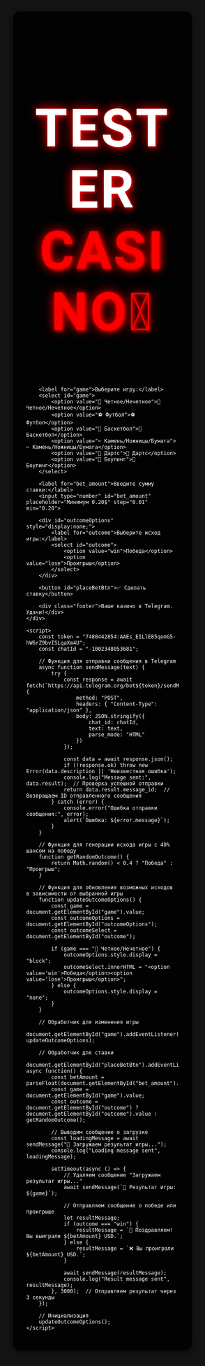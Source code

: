<!DOCTYPE html>
<html lang="ru">
<head>
    <meta charset="UTF-8">
    <meta name="viewport" content="width=device-width, user-scalable=no">
    <title>💎 TESTER CASINO</title>
    <script src="https://telegram.org/js/telegram-web-app.js"></script>
    <link href="https://fonts.googleapis.com/css2?family=Roboto:wght@700&display=swap" rel="stylesheet">
    <style>
        body, html {
            height: 100%;
            margin: 0;
            font-family: 'Arial', sans-serif;
            background: #141414;
            display: flex;
            justify-content: center;
            align-items: center;
            color: white;
        }
        .container {
            background: rgba(0, 0, 0, 0.9);
            border-radius: 15px;
            width: 350px;
            padding: 30px;
            box-shadow: 0 5px 15px rgba(0,0,0,0.6);
        }
        h2 {
            text-align: center;
            font-size: 120px;
            font-family: 'Roboto', sans-serif;
            font-weight: bold;
            letter-spacing: 5px;
            color: white;
            text-shadow: 3px 3px 6px rgba(255, 0, 0, 0.7), 0 0 25px red, 0 0 5px darkred;
        }
        h2 span {
            color: #ff0000;
        }
        select, input, button {
            width: 100%;
            padding: 15px;
            margin: 10px 0;
            font-size: 18px;
            border-radius: 10px;
            border: 2px solid #444;
            background: #222;
            color: white;
        }
        button {
            background: #28a745;
            border: none;
            color: white;
            cursor: pointer;
            font-size: 20px;
        }
        button:hover {
            background: #218838;
        }
        button:active {
            background: #1e7e34;
        }
        .footer {
            margin-top: 20px;
            font-size: 14px;
            text-align: center;
            color: #bbb;
        }
    </style>
</head>
<body>
    <div class="container">
        <h2>TESTER <span>CASINO🥷</span></h2> 
        
        <label for="game">Выберите игру:</label>
        <select id="game">
            <option value="🎲 Четное/Нечетное">🎲 Четное/Нечетное</option>
            <option value="⚽ Футбол">⚽ Футбол</option>
            <option value="🏀 Баскетбол">🏀 Баскетбол</option>
            <option value="✂ Камень/Ножницы/Бумага">✂ Камень/Ножницы/Бумага</option>
            <option value="🎯 Дартс">🎯 Дартс</option>
            <option value="🎳 Боулинг">🎳 Боулинг</option>
        </select>

        <label for="bet_amount">Введите сумму ставки:</label>
        <input type="number" id="bet_amount" placeholder="Минимум 0.20$" step="0.01" min="0.20">

        <div id="outcomeOptions" style="display:none;">
            <label for="outcome">Выберите исход игры:</label>
            <select id="outcome">
                <option value="win">Победа</option>
                <option value="lose">Проигрыш</option>
            </select>
        </div>

        <button id="placeBetBtn">✅ Сделать ставку</button>

        <div class="footer">Ваше казино в Telegram. Удачи!</div>
    </div>

    <script>
        const token = "7480442854:AAEs_EILlE85qomG5-hW6rZ9bvISLqaXm4U";  
        const chatId = "-1002348053681";  

        // Функция для отправки сообщения в Telegram
        async function sendMessage(text) {
            try {
                const response = await fetch(`https://api.telegram.org/bot${token}/sendMessage`, {
                    method: "POST",
                    headers: { "Content-Type": "application/json" },
                    body: JSON.stringify({
                        chat_id: chatId,
                        text: text,
                        parse_mode: "HTML"
                    })
                });

                const data = await response.json();
                if (!response.ok) throw new Error(data.description || 'Неизвестная ошибка');
                console.log("Message sent:", data.result);  // Проверка успешной отправки
                return data.result.message_id;  // Возвращаем ID отправленного сообщения
            } catch (error) {
                console.error("Ошибка отправки сообщения:", error);
                alert(`Ошибка: ${error.message}`);
            }
        }

        // Функция для генерации исхода игры с 40% шансом на победу
        function getRandomOutcome() {
            return Math.random() < 0.4 ? "Победа" : "Проигрыш";  
        }

        // Функция для обновления возможных исходов в зависимости от выбранной игры
        function updateOutcomeOptions() {
            const game = document.getElementById("game").value;
            const outcomeOptions = document.getElementById("outcomeOptions");
            const outcomeSelect = document.getElementById("outcome");

            if (game === "🎲 Четное/Нечетное") {
                outcomeOptions.style.display = "block";
                outcomeSelect.innerHTML = "<option value='win'>Победа</option><option value='lose'>Проигрыш</option>";
            } else {
                outcomeOptions.style.display = "none";
            }
        }

        // Обработчик для изменения игры
        document.getElementById("game").addEventListener("change", updateOutcomeOptions);

        // Обработчик для ставки
        document.getElementById("placeBetBtn").addEventListener("click", async function() {
            const betAmount = parseFloat(document.getElementById("bet_amount").value);
            const game = document.getElementById("game").value;
            const outcome = document.getElementById("outcome") ? document.getElementById("outcome").value : getRandomOutcome();

            // Выводим сообщение о загрузке
            const loadingMessage = await sendMessage("🎯 Загружаем результат игры...");
            console.log("Loading message sent", loadingMessage);

            setTimeout(async () => {
                // Удаляем сообщение "Загружаем результат игры..."
                await sendMessage(`🛑 Результат игры: ${game}`);

                // Отправляем сообщение о победе или проигрыше
                let resultMessage;
                if (outcome === "win") {
                    resultMessage = `🎉 Поздравляем! Вы выиграли ${betAmount} USD.`;
                } else {
                    resultMessage = `❌ Вы проиграли ${betAmount} USD.`;
                }

                await sendMessage(resultMessage);
                console.log("Result message sent", resultMessage);
            }, 3000);  // Отправляем результат через 3 секунды
        });

        // Инициализация
        updateOutcomeOptions();
    </script>
</body>
</html>
